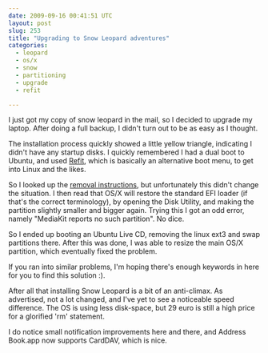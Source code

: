 ```yaml
---
date: 2009-09-16 00:41:51 UTC
layout: post
slug: 253
title: "Upgrading to Snow Leopard adventures"
categories:
  - leopard
  - os/x
  - snow
  - partitioning
  - upgrade
  - refit

---
```

<p>I just got my copy of snow leopard in the mail, so I decided to upgrade my laptop. After doing a full backup, I didn't turn out to be as easy as I thought.</p>

<p>The installation process quickly showed a little yellow triangle, indicating I didn't have any startup disks. I quickly remembered I had a dual boot to Ubuntu, and used <a href="http://refit.sourceforge.net/">Refit</a>, which is basically an alternative boot menu, to get into Linux and the likes.</p>

<p>So I looked up the <a href="http://refit.sourceforge.net/doc/c1s3_remove.html">removal instructions</a>, but unfortunately this didn't change the situation. I then read that OS/X will restore the standard EFI loader (if that's the correct terminology), by opening the Disk Utility, and making the partition slightly smaller and bigger again. Trying this I got an odd error, namely "MediaKit reports no such partition". No dice.</p>

<p>So I ended up booting an Ubuntu Live CD, removing the linux ext3 and swap partitions there. After this was done, I was able to resize the main OS/X partition, which eventually fixed the problem.</p>

<p>If you ran into similar problems, I'm hoping there's enough keywords in here for you to find this solution :).</p>

<p>After all that installing Snow Leopard is a bit of an anti-climax. As advertised, not a lot changed, and I've yet to see a noticeable speed difference. The OS is using less disk-space, but 29 euro is still a high price for a glorified 'rm' statement.</p>

<p>I do notice small notification improvements here and there, and Address Book.app now supports CardDAV, which is nice.</p>